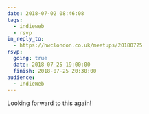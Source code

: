 ```yaml
---
date: 2018-07-02 08:46:08
tags:
  - indieweb
  - rsvp
in_reply_to:
  - https://hwclondon.co.uk/meetups/20180725
rsvp:
  going: true
  date: 2018-07-25 19:00:00
  finish: 2018-07-25 20:30:00
audience:
  - IndieWeb
---
```


Looking forward to this again!

